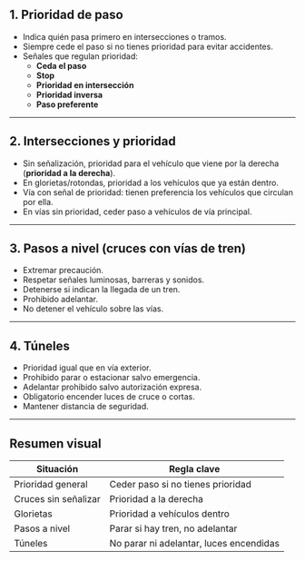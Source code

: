## 1. Prioridad de paso

- Indica quién pasa primero en intersecciones o tramos.
- Siempre cede el paso si no tienes prioridad para evitar accidentes.
- Señales que regulan prioridad:
    - **Ceda el paso**
    - **Stop**
    - **Prioridad en intersección**
    - **Prioridad inversa**
    - **Paso preferente**

---

## 2. Intersecciones y prioridad

- Sin señalización, prioridad para el vehículo que viene por la derecha (**prioridad a la derecha**).
- En glorietas/rotondas, prioridad a los vehículos que ya están dentro.
- Vía con señal de prioridad: tienen preferencia los vehículos que circulan por ella.
- En vías sin prioridad, ceder paso a vehículos de vía principal.

---

## 3. Pasos a nivel (cruces con vías de tren)

- Extremar precaución.
- Respetar señales luminosas, barreras y sonidos.
- Detenerse si indican la llegada de un tren.
- Prohibido adelantar.
- No detener el vehículo sobre las vías.

---

## 4. Túneles

- Prioridad igual que en vía exterior.
- Prohibido parar o estacionar salvo emergencia.
- Adelantar prohibido salvo autorización expresa.
- Obligatorio encender luces de cruce o cortas.
- Mantener distancia de seguridad.

---

## Resumen visual

| Situación            | Regla clave                             |
| -------------------- | --------------------------------------- |
| Prioridad general    | Ceder paso si no tienes prioridad       |
| Cruces sin señalizar | Prioridad a la derecha                  |
| Glorietas            | Prioridad a vehículos dentro            |
| Pasos a nivel        | Parar si hay tren, no adelantar         |
| Túneles              | No parar ni adelantar, luces encendidas |
